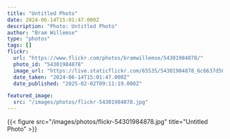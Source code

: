 ```yaml
---
title: "Untitled Photo"
date: 2024-06-14T15:01:47.000Z
description: "Photo: Untitled Photo"
author: "Bram Willemse"
type: "photos"
tags: []
flickr:
  url: "https://www.flickr.com/photos/bramwillemse/54301984878/"
  photo_id: "54301984878"
  image_url: "https://live.staticflickr.com/65535/54301984878_6c6637d506_h.jpg"
  date_taken: "2024-06-14T15:01:47.000Z"
  date_published: "2025-02-02T09:11:19.000Z"

featured_image:
  src: "/images/photos/flickr-54301984878.jpg"
---
```


{{< figure src="/images/photos/flickr-54301984878.jpg" title="Untitled Photo" >}}
